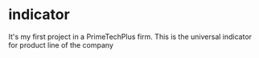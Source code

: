 # indicator
It's my first project in a PrimeTechPlus firm. This is the universal indicator for product line of the company

